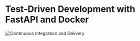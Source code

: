 # Test-Driven Development with FastAPI and Docker

![Continuous Integration and Delivery](https://github.com/sasili-adetunji/fast_api/workflows/Continuous%20Integration%20and%20Delivery/badge.svg?branch=main)
